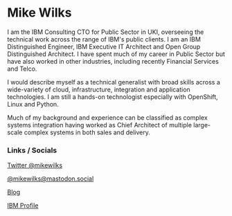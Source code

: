 # Mike Wilks


I am the IBM Consulting CTO for Public Sector in UKI, overseeing the technical work across the range of IBM's public clients. I am an IBM Distinguished Engineer, IBM Executive IT Architect and Open Group Distinguished Architect. I have spent much of my career in Public Sector but have also worked in other industries, including recently Financial Services and Telco. 

I would describe myself as a technical generalist with broad skills across a wide-variety of cloud, infrastructure, integration and application technologies. I am still a hands-on technologist especially with OpenShift, Linux and Python.

Much of my background and experience can be classified as complex systems integration having worked as Chief Architect of multiple large-scale complex systems in both sales and delivery.

### Links / Socials

[Twitter @mikewilks](https://twitter.com/mikewilks)

[@mikewilks@mastodon.social](https://mastodon.social/@mikewilks)

[Blog](https://www.mikewilks.com/blog)

[IBM Profile](https://ibm.biz/mikewilks)
